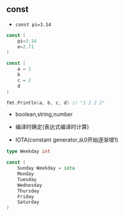 ## const
+ `const pi=3.14`
```go
const (
    pi=3.14
    e=2.71
)

const (
    a = 1
    b
    c = 2
    d
)

fmt.Println(a, b, c, d) // "1 1 2 2"
```

+ boolean,string,number

+ 编译时确定(表达式编译时计算)

+ IOTA(constant generator,从0开始逐渐增1)
```go
type Weekday int

const (
    Sunday Weekday = iota
    Monday
    Tuesday
    Wednesday
    Thursday
    Friday
    Saturday
)
```
